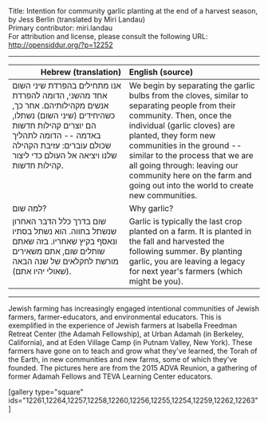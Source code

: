 <html>
<head></head>
<body>
Title: Intention for community garlic planting at the end of a harvest season, by Jess Berlin (translated by Miri Landau)<br />
Primary contributor: miri.landau<br />
For attribution and license, please consult the following URL: <a href="http://opensiddur.org/?p=12252">http://opensiddur.org/?p=12252</a>
<p />
<hr />

<table style="margin-left: auto;margin-right: auto;" class="draggable">
<thead><tr><th id="x" style="text-align: right;">Hebrew (translation)</th><th style="text-align: left;">English (source)</th></tr></thead>
<tbody>
<tr>
<td style="vertical-align:top;" width="46%">
<div class="liturgy"><span lang="he">
אנו מתחילים בהפרדת שיני השום אחד מהשני, 
הדומה להפרדת אנשים מקהילותיהם. 
אחר כך, כשהיחידים (שיני השום) נשתלו, 
הם יוצרים קהילות חדשות באדמה -- 
הדומה לתהליך שכולם עוברים: 
עזיבת הקהילה שלנו 
ויציאה אל העולם כדי ליצור קהילות חדשות.
</span></div></td>

<td style="vertical-align:top;" width="53%"><div class="english">
We begin by separating the garlic bulbs from the cloves, 
similar to separating people from their community. 
Then, once the individual (garlic cloves) are planted, 
they form new communities in the ground -- 
similar to the process that we are all going through: 
leaving our community here on the farm 
and going out into the world to create new communities.
</div></td></tr>


<tr><td style="vertical-align:top;" width="46%">
<div class="liturgy"><span lang="he">
למה שום?
</span></div></td>

<td style="vertical-align:top;"><div class="english">
Why garlic?
</div></td></tr>


<tr><td style="vertical-align:top;" width="46%">
<div class="liturgy"><span lang="he">
שום בדרך כלל הדבר האחרון שנשתל בחווה. 
הוא נשתל בסתיו 
ונאסף בקיץ שאחריו. 
בזה שאתם שותלים שום, 
אתם משאירים מורשת לחקלאים של שנה הבאה 
(שאולי יהיו אתם).
</span></div></td>

<td style="vertical-align:top;"><div class="english">
Garlic is typically the last crop planted on a farm. 
It is planted in the fall 
and harvested the following summer. 
By planting garlic, 
you are leaving a legacy for next year's farmers 
(which might be you).
</div></td></tr>
</tbody></table>

<hr />

Jewish farming has increasingly engaged intentional communities of Jewish farmers, farmer-educators, and environmental educators. This is exemplified in the experience of Jewish farmers at Isabella Freedman Retreat Center (the Adamah Fellowship), at Urban Adamah (in Berkeley, California), and at Eden Village Camp (in Putnam Valley, New York). These farmers have gone on to teach and grow what they've learned, the Torah of the Earth, in new communities and new farms, some of which they've founded. The pictures here are from the 2015 ADVA Reunion, a gathering of former Adamah Fellows and TEVA Learning Center educators.

[gallery type="square" ids="12261,12264,12257,12258,12260,12256,12255,12254,12259,12262,12263"]
</body>
</html>